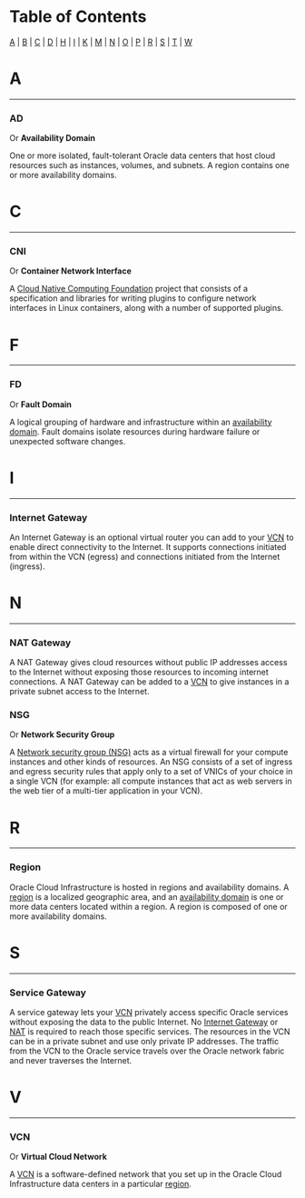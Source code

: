 # Table of Contents

[A](#a) | [B](#b) | [C](#c) | [D](#d) | [H](#h) | [I](#i) | [K](#k) | [M](#m) | [N](#n) | [O](#o) | [P](#p) | [R](#r) | [S](#s) | [T](#t) | [W](#w)

# A
---

### AD

Or __Availability Domain__ 

One or more isolated, fault-tolerant Oracle data centers that host cloud resources such as instances, volumes, and subnets. A region contains one or more availability domains.

# C
---

### CNI

Or __Container Network Interface__

A [Cloud Native Computing Foundation](https://cncf.io) project that  consists of a specification and libraries for 
writing plugins to configure network interfaces in Linux containers, along with a number of supported plugins.


# F
---

### FD

Or __Fault Domain__ 

A logical grouping of hardware and infrastructure within an [availability domain](#ad). Fault domains isolate resources during hardware failure or unexpected software changes.

# I
---

### Internet Gateway

An Internet Gateway is an optional virtual router you can add to your [VCN](#vcn) to enable direct connectivity to the Internet. It supports connections initiated from within the VCN (egress) and connections initiated from the Internet (ingress).

# N
---

### NAT Gateway

A NAT Gateway gives cloud resources without public IP addresses access to the Internet without exposing those resources to incoming internet connections. A NAT Gateway can be added to a [VCN](#vcn) to give instances in a private subnet access to the Internet.

### NSG

Or __Network Security Group__

A [Network security group (NSG)][oci_nsg] acts as a virtual firewall for your compute instances and other kinds of resources. An NSG consists of a set of ingress and egress security rules that apply only to a set of VNICs of your choice in a single VCN (for example: all compute instances that act as web servers in the web tier of a multi-tier application in your VCN).

# R
---

### Region

Oracle Cloud Infrastructure is hosted in regions and availability domains. A [region][oci_region] is a localized geographic area, and an [availability domain](#ad) is one or more data centers located within a region. A region is composed of one or more availability domains.

# S
---

### Service Gateway

A service gateway lets your [VCN](#vcn) privately access specific Oracle services without exposing the data to the public Internet. No [Internet Gateway](#internet-gateway) or [NAT](#nat-gateway) is required to reach those specific services. The resources in the VCN can be in a private subnet and use only private IP addresses. The traffic from the VCN to the Oracle service travels over the Oracle network fabric and never traverses the Internet.

# V
---

### VCN

Or __Virtual Cloud Network__

A [VCN][oci_vcn] is a software-defined network that you set up in the Oracle Cloud Infrastructure data centers in a particular [region](#region).


[oci_nsg]: https://docs.oracle.com/en-us/iaas/Content/Network/Concepts/networksecuritygroups.htm
[oci_region]: https://docs.oracle.com/en-us/iaas/Content/General/Concepts/regions.htm
[oci_vcn]: https://docs.oracle.com/en-us/iaas/Content/Network/Tasks/managingVCNs_topic-Overview_of_VCNs_and_Subnets.htm#Overview